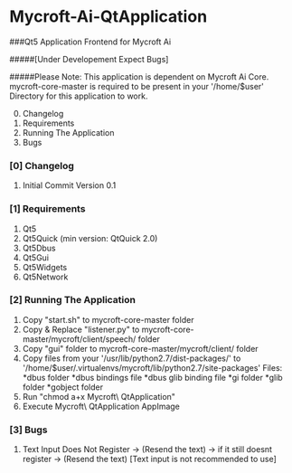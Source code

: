 # Mycroft-Ai-QtApplication
###Qt5 Application Frontend for Mycroft Ai

#####[Under Developement Expect Bugs]

#####Please Note: This application is dependent on Mycroft Ai Core. mycroft-core-master is required to be present in your '/home/$user' Directory for this application to work.

0. Changelog
1. Requirements
2. Running The Application
3. Bugs

### [0] Changelog
   1. Initial Commit Version 0.1

### [1] Requirements
   1. Qt5
   2. Qt5Quick (min version: QtQuick 2.0)
   3. Qt5Dbus
   4. Qt5Gui
   5. Qt5Widgets
   6. Qt5Network

### [2] Running The Application
   1. Copy "start.sh" to mycroft-core-master folder
   2. Copy & Replace "listener.py" to mycroft-core-master/mycroft/client/speech/ folder
   3. Copy "gui" folder to mycroft-core-master/mycroft/client/ folder
   4. Copy files from your '/usr/lib/python2.7/dist-packages/' to '/home/$user/.virtualenvs/mycroft/lib/python2.7/site-packages' Files: *dbus folder *dbus bindings file *dbus glib binding file *gi folder *glib folder *gobject folder
   5. Run "chmod a+x Mycroft\ QtApplication"
   6. Execute Mycroft\ QtApplication AppImage 

### [3] Bugs
   1. Text Input Does Not Register -> (Resend the text) -> if it still doesnt register -> (Resend the text) [Text input is not recommended to use]
